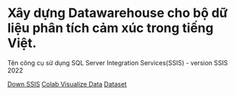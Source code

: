 # Xây dựng Datawarehouse cho bộ dữ liệu phân tích cảm xúc trong tiếng Việt.
Tên công cụ sử dụng SQL Server Integration Services(SSIS) - version SSIS 2022

[Down SSIS](https://learn.microsoft.com/en-us/sql/integration-services/install-windows/install-integration-services?view=sql-server-ver16)  [Colab Visualize Data](https://colab.research.google.com/drive/1BjlTHuUTTNOoIikC1CPiiC8OMWuZeBQN#scrollTo=rwxpYP3zEFGX) [Dataset](https://drive.google.com/file/d/1vxmJ_ResLZYorOwyjRAGr2fgirRF8D73/view?usp=sharing)
